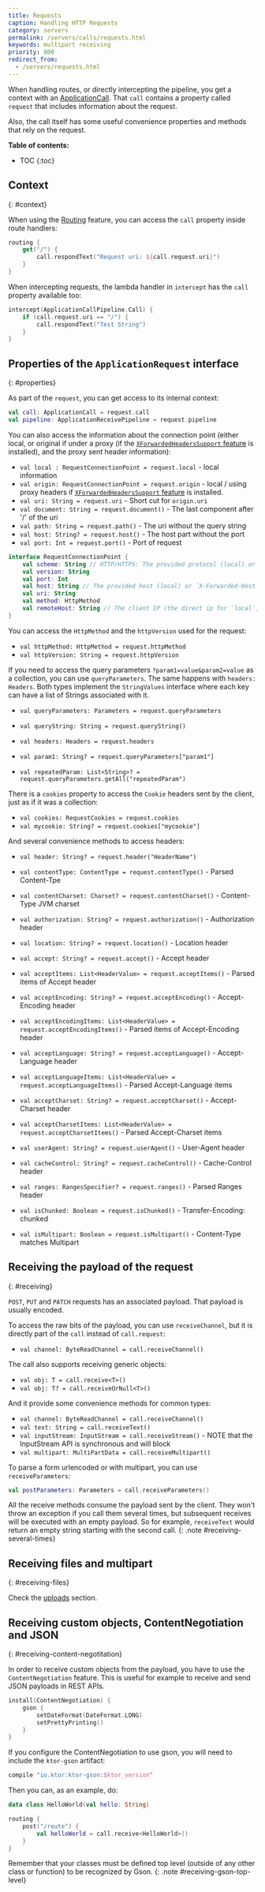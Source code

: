 ```yaml
---
title: Requests
caption: Handling HTTP Requests  
category: servers
permalink: /servers/calls/requests.html
keywords: multipart receiving
priority: 800
redirect_from:
  - /servers/requests.html
---
```


When handling routes, or directly intercepting the pipeline, you
get a context with an [ApplicationCall](/servers/calls.html).
That `call` contains a property called `request` that includes information about the request.

Also, the call itself has some useful convenience properties and methods that rely on the request.

**Table of contents:**

* TOC
{:toc}

## Context
{: #context}

When using the [Routing](/features/routing.html) feature, you can access
the `call` property inside route handlers:

```kotlin
routing {
    get("/") {
        call.respondText("Request uri: ${call.request.uri}")
    } 
}
```

When intercepting requests, the lambda handler in `intercept` has the `call` property available too:

```kotlin
intercept(ApplicationCallPipeline.Call) { 
    if (call.request.uri == "/") {
        call.respondText("Test String")
    }
}
```

## Properties of the `ApplicationRequest` interface
{: #properties}

As part of the `request`, you can get access to its internal context:

```kotlin
val call: ApplicationCall = request.call
val pipeline: ApplicationReceivePipeline = request.pipeline
```

You can also access the information about the connection point (either local, or original
if under a proxy (if the [`XForwardedHeadersSupport` feature](/features/forward-headers.html) is installed),
and the proxy sent header information):

* `val local : RequestConnectionPoint = request.local` - local information 
* `val origin: RequestConnectionPoint = request.origin` - local / using proxy headers if [`XForwardedHeadersSupport` feature](/features/forward-headers.html) is installed.
* `val uri: String = request.uri` - Short cut for `origin.uri`
* `val document: String = request.document()` - The last component after '/' of the uri
* `val path: String = request.path()` - The uri without the query string
* `val host: String? = request.host()` - The host part without the port 
* `val port: Int = request.port()` - Port of request

```kotlin
interface RequestConnectionPoint {
    val scheme: String // HTTP/HTTPS: The provided protocol (local) or `X-Forwarded-Proto`
    val version: String
    val port: Int
    val host: String // The provided host (local) or `X-Forwarded-Host`
    val uri: String
    val method: HttpMethod
    val remoteHost: String // The client IP (the direct ip for `local`, or the redirected one `X-Forwarded-For`)
}
```

You can access the `HttpMethod` and the `httpVersion` used for the request:

* `val httpMethod: HttpMethod = request.httpMethod`
* `val httpVersion: String = request.httpVersion`

If you need to access the query parameters `?param1=value&param2=value` as a collection,
you can use `queryParameters`. The same happens with `headers: Headers`. Both types
implement the `StringValues` interface where each key can have a list of Strings associated with it.

* `val queryParameters: Parameters = request.queryParameters`
* `val queryString: String = request.queryString()`
* `val headers: Headers = request.headers`

* `val param1: String? = request.queryParameters["param1"]`
* `val repeatedParam: List<String>? = request.queryParameters.getAll("repeatedParam")`

There is a `cookies` property to access the `Cookie` headers sent by the client,
just as if it was a collection:

* `val cookies: RequestCookies = request.cookies`
* `val mycookie: String? = request.cookies["mycookie"]`

And several convenience methods to access headers:

* `val header: String? = request.header("HeaderName")`
* `val contentType: ContentType = request.contentType()` - Parsed Content-Tpe 
* `val contentCharset: Charset? = request.contentCharset()` - Content-Type JVM charset
* `val authorization: String? = request.authorization()` - Authorization header
* `val location: String? = request.location()` - Location header
* `val accept: String? = request.accept()` - Accept header
* `val acceptItems: List<HeaderValue> = request.acceptItems()` - Parsed items of Accept header
* `val acceptEncoding: String? = request.acceptEncoding()` - Accept-Encoding header
* `val acceptEncodingItems: List<HeaderValue> = request.acceptEncodingItems()` - Parsed items of Accept-Encoding header
* `val acceptLanguage: String? = request.acceptLanguage()` - Accept-Language header
* `val acceptLanguageItems: List<HeaderValue> = request.acceptLanguageItems()` - Parsed Accept-Language items
* `val acceptCharset: String? = request.acceptCharset()` - Accept-Charset header
* `val acceptCharsetItems: List<HeaderValue> = request.acceptCharsetItems()` - Parsed Accept-Charset items
* `val userAgent: String? = request.userAgent()` - User-Agent header
* `val cacheControl: String? = request.cacheControl()` - Cache-Control header
* `val ranges: RangesSpecifier? = request.ranges()` - Parsed Ranges header

* `val isChunked: Boolean = request.isChunked()` - Transfer-Encoding: chunked
* `val isMultipart: Boolean = request.isMultipart()` - Content-Type matches Multipart

## Receiving the payload of the request
{: #receiving}

`POST`, `PUT` and `PATCH` requests has an associated payload.
That payload is usually encoded.

To access the raw bits of the payload, you can use `receiveChannel`, but it is
directly part of the `call` instead of `call.request`:

* `val channel: ByteReadChannel = call.receiveChannel()`

The call also supports receiving generic objects:

* `val obj: T = call.receive<T>()`
* `val obj: T? = call.receiveOrNull<T>()`

And it provide some convenience methods for common types:

* `val channel: ByteReadChannel = call.receiveChannel()`
* `val text: String = call.receiveText()`
* `val inputStream: InputStream = call.receiveStream()` - NOTE that the InputStream API is synchronous and will block
* `val multipart: MultiPartData = call.receiveMultipart()`

To parse a form urlencoded or with multipart, you can use `receiveParameters`:

```kotlin
val postParameters: Parameters = call.receiveParameters()
```

All the receive methods consume the payload sent by the client.
They won't throw an exception if you call them several times,
but subsequent receives will be executed with an empty payload.
So for example, `receiveText` would return an empty string starting with the second call.
{: .note #receiving-several-times}

## Receiving files and multipart
{: #receiving-files}

Check the [uploads](/servers/uploads.html) section.

## Receiving custom objects, ContentNegotiation and JSON
{: #receiving-content-negotitation}

In order to receive custom objects from the payload,
you have to use the `ContentNegotiation` feature.
This is useful for example to receive and send JSON payloads in REST APIs.  

```kotlin
install(ContentNegotiation) {
    gson {
        setDateFormat(DateFormat.LONG)
        setPrettyPrinting()
    }
}
```

If you configure the ContentNegotiation to use gson,
you will need to include the `ktor-gson` artifact:

```kotlin
compile "io.ktor:ktor-gson:$ktor_version"
```

Then you can, as an example, do:

```kotlin
data class HelloWorld(val hello: String)

routing {
    post("/route") {
        val helloWorld = call.receive<HelloWorld>()
    }
}
```

Remember that your classes must be defined top level (outside of any other class or function) to be recognized by Gson. 
{: .note #receiving-gson-top-level}
